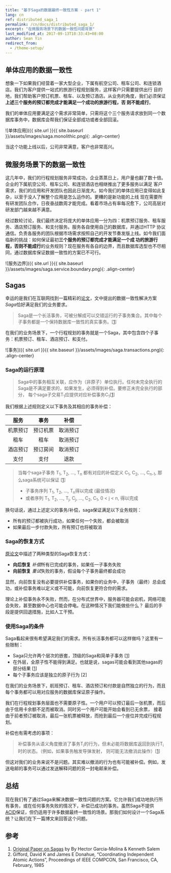 ```yaml
---
title: "基于Saga的数据最终一致性方案 - part 1"
lang: cn
ref: distributed_saga_1
permalink: /cn/docs/distributed_saga_1/
excerpt: "在微服务场景下的数据一致性问题背景"
last_modified_at: 2017-09-13T18:33:43+08:00
author: Sean Yin
redirect_from:
  - /theme-setup/
---
```



## 单体应用的数据一致性
想象一下如果我们经营着一家大型企业，下属有航空公司、租车公司、和连锁酒店。我们为客户提供一站式的旅游行程规划服务，这样客户只需要提供出行
目的地，我们帮助客户预订机票、租车、以及预订酒店。从业务的角度，我们必须保证**上述三个服务的预订都完成才能满足一个成功的旅游行程，否
则不能成行**。

我们的单体应用要满足这个需求非常简单，只需将这个三个服务请求放到同一个数据库事务中，数据库会帮我们保证全部成功或者全部回滚。

![单体应用]({{ site.url }}{{ site.baseurl }}/assets/images/saga.monolithic.png){: .align-center}

当这个功能上线以后，公司非常满意，客户也非常高兴。

## 微服务场景下的数据一致性
这几年中，我们的行程规划服务非常成功，企业蒸蒸日上，用户量也翻了数十倍。企业的下属航空公司、租车公司、和连锁酒店也相继推出了更多服务以满足
客户需求，我们的应用和开发团队也因此日渐庞大。如今我们的单体应用已变得如此复杂，以至于没人了解整个应用是怎么运作的。更糟的是新功能的上线
现在需要所有研发团队合作，日夜奋战数周才能完成。看着市场占有率每况愈下，公司高层对研发部门越来越不满意。

经过数轮讨论，我们最终决定将庞大的单体应用一分为四：机票预订服务、租车服务、酒店预订服务、和支付服务。服务各自使用自己的数据库，并通过HTTP
协议通信。负责各服务的团队根据市场需求按照自己的开发节奏发版上线。如今我们面临新的挑战：如何保证最初**三个服务的预订都完成才能满足一个成
功的旅游行程，否则不能成行**的业务规则？现在服务有各自的边界，而且数据库选型也不尽相同，通过数据库保证数据一致性的方案已不可行。

![服务边界]({{ site.url }}{{ site.baseurl }}/assets/images/saga.service.boundary.png){: .align-center}

## Sagas
幸运的是我们在互联网找到一篇精彩的[论文][1]，文中提出的数据一致性解决方案*Saga*恰好满足我们的业务要求。

>Saga是一个长活事务，可被分解成可以交错运行的子事务集合。其中每个子事务都是一个保持数据库一致性的真实事务。[[1]]

在我们的业务场景下，一个行程规划的事务就是一个Saga，其中包含四个子事务：机票预订、租车、酒店预订、和支付。

![事务]({{ site.url }}{{ site.baseurl }}/assets/images/saga.transactions.png){: .align-center}

### Saga的运行原理
>Saga中的事务相互关联，应作为（非原子）单位执行。任何未完全执行的Saga是不满足要求的，如果发生，必须得到补偿。要修正未完全执行的部分，
每个saga子交易T<sub>1</sub>应提供对应补偿事务C<sub>1</sub>[[1]]

我们根据上述规则定义以下事务及其相应的事务补偿：

| 服务 | 事务 | 补偿 |
|:---:|:---:|:---:|
| 机票预订 | 预订机票 | 取消预订 |
| 租车 | 租车 | 取消预订 |
| 酒店预订 | 预订房间 | 取消预订 |
| 支付 | 支付 | 退款 |

>当每个saga子事务 T<sub>1</sub>, T<sub>2</sub>, ..., T<sub>n</sub> 都有对应的补偿定义 C<sub>1</sub>, C<sub>2</sub>, ..., C<sub>n-1</sub>, 
>那么saga系统可以保证 [[1]]
>* 子事务序列 T<sub>1</sub>, T<sub>2</sub>, ..., T<sub>n</sub>得以完成 (最佳情况) 
>* 或者序列 T<sub>1</sub>, T<sub>2</sub>, ..., T<sub>j</sub>, C<sub>j</sub>, ..., C<sub>2</sub>, C<sub>1</sub>, 0 < j < n, 得以完成 

换句话说，通过上述定义的事务/补偿，saga保证满足以下业务规则：
* 所有的预订都被执行成功，如果任何一个失败，都会被取消
* 如果最后一步付款失败，所有预订也将被取消

### Saga的恢复方式
[原论文][1]中描述了两种类型的Saga恢复方式：
* **向后恢复** *补偿*所有已完成的事务，如果任一子事务失败
* **向前恢复** *重试*失败的事务，假设每个子事务最终都会成功

显然，向前恢复没有必要提供补偿事务，如果你的业务中，子事务（最终）总会成功，或补偿事务难以定义或不可能，向前恢复更符合你的需求。

理论上补偿事务永不失败，然而，在分布式世界中，服务器可能会宕机，网络可能会失败，甚至数据中心也可能会停电。在这种情况下我们能做些什么？
最后的手段是提供回退措施，比如人工干预。

### 使用Saga的条件
Saga看起来很有希望满足我们的需求。所有长活事务都可以这样做吗？这里有一些限制：
* Saga只允许两个层次的嵌套，顶级的Saga和简单子事务 [[1]]
* 在外层，全原子性不能得到满足。也就是说，sagas可能会看到其他sagas的部分结果 [[1]] 
* 每个子事务应该是独立的原子行为 [2]

在我们的业务场景下，航班预订、租车、酒店预订和付款是自然独立的行为，而且每个事务都可以用对应服务的数据库保证原子操作。

我们在行程规划事务层面也不需要原子性。一个用户可以预订最后一张机票，而后由于信用卡余额不足而被取消。同时另一个用户可能开始会看到已无余票，
接着由于前者预订被取消，最后一张机票被释放，而抢到最后一个座位并完成行程规划。

补偿也有需考虑的事项：
>补偿事务从语义角度撤消了事务T<sub>i</sub>的行为，但未必能将数据库返回到执行T<sub>i</sub>时的状态。（例如，如果事务触发导弹发射，
则可能无法撤消此操作）[[1]]

但这对我们的业务来说不是问题。其实难以撤消的行为也有可能被补偿。例如，发送电邮的事务可以通过发送解释问题的另一封电邮来补偿。 

## 总结
现在我们有了通过Saga来解决数据一致性问题的方案。它允许我们成功地执行所有事务，或在任何事务失败的情况下，补偿已成功的事务。虽然Saga不提供
[ACID](https://en.wikipedia.org/wiki/ACID)保证，但仍适用于许多数据最终一致性的场景。那我们如何设计一个Saga系统？让我们在下一篇博文来回答这个问题。

## 参考
1. [Original Paper on Sagas][1] by By Hector Garcia-Molina & Kenneth Salem
2. Gifford, David K and James E Donahue, “Coordinating Independent Atomic Actions”, Proceedings of IEEE COMPCON, San Francisco, CA, February, 1985

[1]:https://www.cs.cornell.edu/andru/cs711/2002fa/reading/sagas.pdf

